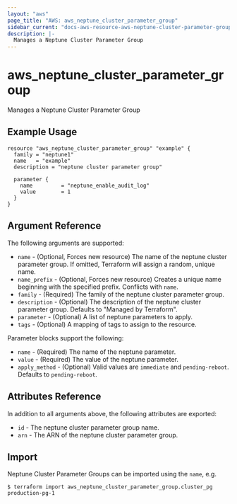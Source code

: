 ```yaml
---
layout: "aws"
page_title: "AWS: aws_neptune_cluster_parameter_group"
sidebar_current: "docs-aws-resource-aws-neptune-cluster-parameter-group"
description: |-
  Manages a Neptune Cluster Parameter Group
---
```


# aws_neptune_cluster_parameter_group

Manages a Neptune Cluster Parameter Group

## Example Usage

```hcl
resource "aws_neptune_cluster_parameter_group" "example" {
  family = "neptune1"
  name   = "example"
  description = "neptune cluster parameter group"

  parameter {
    name         = "neptune_enable_audit_log"
    value        = 1
  }
}
```

## Argument Reference

The following arguments are supported:

* `name` - (Optional, Forces new resource) The name of the neptune cluster parameter group. If omitted, Terraform will assign a random, unique name.
* `name_prefix` - (Optional, Forces new resource) Creates a unique name beginning with the specified prefix. Conflicts with `name`.
* `family` - (Required) The family of the neptune cluster parameter group.
* `description` - (Optional) The description of the neptune cluster parameter group. Defaults to "Managed by Terraform".
* `parameter` - (Optional) A list of neptune parameters to apply.
* `tags` - (Optional) A mapping of tags to assign to the resource.

Parameter blocks support the following:

* `name` - (Required) The name of the neptune parameter.
* `value` - (Required) The value of the neptune parameter.
* `apply_method` - (Optional) Valid values are `immediate` and `pending-reboot`. Defaults to `pending-reboot`.

## Attributes Reference

In addition to all arguments above, the following attributes are exported:

* `id` - The neptune cluster parameter group name.
* `arn` - The ARN of the neptune cluster parameter group.


## Import

Neptune Cluster Parameter Groups can be imported using the `name`, e.g.

```
$ terraform import aws_neptune_cluster_parameter_group.cluster_pg production-pg-1
```
